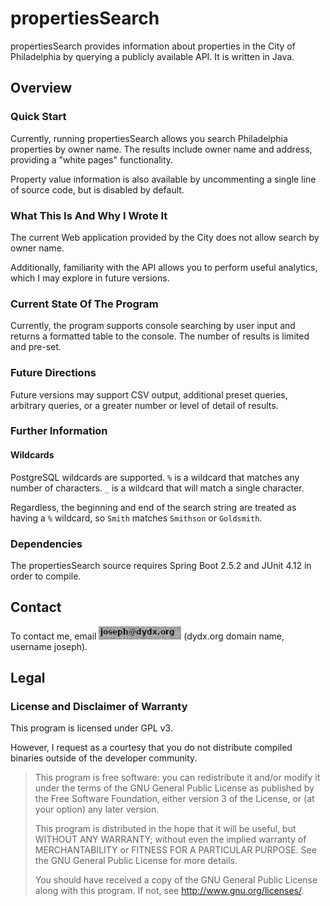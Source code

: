 # propertiesSearch

propertiesSearch provides information about properties in the City of Philadelphia
by querying a publicly available API. It is written in Java.

## Overview
### Quick Start

Currently, running propertiesSearch allows you search Philadelphia properties by
owner name. The results include owner name and address, providing a
"white pages" functionality.

Property value information is also available by uncommenting a single line of
source code, but is disabled by default.

### What This Is And Why I Wrote It

The current Web application provided by the City does not allow search by owner name.

Additionally, familiarity with the API allows you to perform useful analytics,
which I may explore in future versions.

### Current State Of The Program

Currently, the program supports console searching by user input and returns
a formatted table to the console. The number of results is limited and pre-set.

### Future Directions
Future versions may support CSV output, additional preset queries, arbitrary
queries, or a greater number or level of detail of results.

### Further Information
#### Wildcards
PostgreSQL wildcards are supported. `%` is a wildcard that matches any number
of characters. `_` is a wildcard that will match a single character.

Regardless, the beginning and end of the search string are treated as having
a `%` wildcard, so `Smith` matches `Smithson` or `Goldsmith`.

### Dependencies
The propertiesSearch source requires Spring Boot 2.5.2 and JUnit 4.12
in order to compile.

## Contact
To contact me, email ![](/emailnoise.png) (dydx.org domain name, username joseph).

## Legal
### License and Disclaimer of Warranty
This program is licensed under GPL v3.

However, I request as a courtesy that you do not distribute compiled binaries
outside of the developer community.

> This program is free software: you can redistribute it and/or modify
it under the terms of the GNU General Public License as published by
the Free Software Foundation, either version 3 of the License, or
(at your option) any later version.
>
> This program is distributed in the hope that it will be useful,
but WITHOUT ANY WARRANTY; without even the implied warranty of
MERCHANTABILITY or FITNESS FOR A PARTICULAR PURPOSE.  See the
GNU General Public License for more details.
>
>You should have received a copy of the GNU General Public License
along with this program.  If not, see <http://www.gnu.org/licenses/>.
